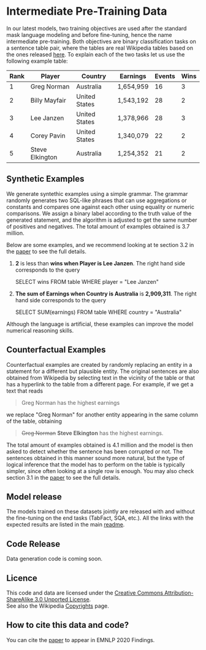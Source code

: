 # Intermediate Pre-Training Data

In our latest models, two training objectives are used after the standard mask
language modeling and before fine-tuning, hence the name intermediate pre-training. Both objectives are binary classification tasks on a sentence table pair, where the tables are real Wikipedia tables based on the ones released [here](https://github.com/google-research/tapas/blob/master/PRETRAIN_DATA.md). To explain each of the two tasks let us use the following example table:

| Rank | Player          | Country       | Earnings  | Events | Wins |
|------|-----------------|---------------|-----------|--------|------|
| 1    | Greg Norman     | Australia     | 1,654,959 | 16     | 3    |
| 2    | Billy Mayfair   | United States | 1,543,192 | 28     | 2    |
| 3    | Lee Janzen      | United States | 1,378,966 | 28     | 3    |
| 4    | Corey Pavin     | United States | 1,340,079 | 22     | 2    |
| 5    | Steve Elkington | Australia     | 1,254,352 | 21     | 2    |

## Synthetic Examples

We generate syntethic examples using a simple grammar.
The grammar randomly generates two SQL-like phrases that can use aggregations or constants and compares one against each other using equality or numeric comparisons.
We assign a binary label according to the truth value of the generated statement, and the algorithm is adjusted to get the same number of positives and negatives.
The total amount of examples obtained is 3.7 million.

Below are some examples, and we recommend looking at te section 3.2 in the [paper](https://www.aclweb.org/anthology/2020.findings-emnlp.27/) to see the full details.

1. **2** is less than **wins when Player is Lee Janzen**.
The right hand side corresponds to the query

    SELECT wins FROM table WHERE player = "Lee Janzen"

2. **The sum of Earnings when Country is Australia** is **2,909,311**.
The right hand side corresponds to the query

    SELECT SUM(earnings) FROM table WHERE country = "Australia"

Although the language is artificial, these examples can improve the model numerical reasoning skills.

## Counterfactual Examples

Counterfactual examples are created by randomly replacing an entity in a statement for a different but plausible entity.
The original sentences are also obtained from Wikipedia by selecting text in the vicinity of the table or that has a hyperlink to the table from a different page.
For example, if we get a text that reads

> Greg Norman has the highest earnings

we replace "Greg Norman" for another entity appearing in the same column of the table, obtaining

> ~~Greg Norman~~ **Steve Elkington** has the highest earnings.

The total amount of examples obtained is 4.1 million and the model is then asked to detect whether the sentence has been corrupted or not.
The sentences obtained in this manner sound more natural, but the type of logical inference
that the model has to perform on the table is typically simpler, since often looking at a single row is enough. You may also check section 3.1 in the [paper](https://www.aclweb.org/anthology/2020.findings-emnlp.27/) to see the full details.

## Model release

The models trained on these datasets jointly are released with and without the fine-tuning on the end tasks (TabFact, SQA, etc.). All the links with the expected results are listed in the main [readme](https://github.com/google-research/tapas/blob/master/README.md#models).

## Code Release

Data generation code is coming soon.

## Licence

This code and data are licensed under the [Creative Commons Attribution-ShareAlike 3.0 Unported License](https://en.wikipedia.org/wiki/Wikipedia:Text_of_Creative_Commons_Attribution-ShareAlike_3.0_Unported_License).\
See also the Wikipedia [Copyrights](https://en.wikipedia.org/wiki/Wikipedia:Copyrights) page.

## How to cite this data and code?

You can cite the [paper](https://www.aclweb.org/anthology/2020.findings-emnlp.27/) to appear in
EMNLP 2020 Findings.
